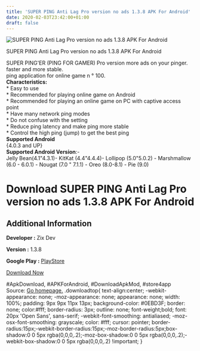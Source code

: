 ```yaml
---
title: 'SUPER PING Anti Lag Pro version no ads 1.3.8 APK For Android'
date: 2020-02-03T23:42:00+01:00
draft: false
---
```


![SUPER PING Anti Lag Pro version no ads 1.3.8 APK For Android](https://i0.wp.com/apkhome.net/wp-content/uploads/2020/02/SUPER-PING-Anti-Lag-Pro-version-no-ads-1.3.8.png "SUPER PING Anti Lag Pro version no ads 1.3.8 APK For Android")

  

SUPER PING Anti Lag Pro version no ads 1.3.8 APK For Android

SUPER PING'ER (PING FOR GAMER) Pro version more ads on your pinger. faster and more stable.  
ping application for online game n ° 100.  
**Characteristics:**  
\* Easy to use  
\* Recommended for playing online game on Android  
\* Recommended for playing an online game on PC with captive access point  
\* Have many network ping modes  
\* Do not confuse with the setting  
\* Reduce ping latency and make ping more stable  
\* Control the high ping (jump) to get the best ping  
**Supported Android**  
{4.0.3 and UP}  
**Supported Android Version**:-  
Jelly Bean(4.1"4.3.1)- KitKat (4.4"4.4.4)- Lollipop (5.0"5.0.2) - Marshmallow (6.0 - 6.0.1) - Nougat (7.0 " 7.1.1) - Oreo (8.0-8.1) - Pie (9.0)

Download SUPER PING Anti Lag Pro version no ads 1.3.8 APK For Android
=====================================================================

Additional Information
----------------------

**Developer :** Zix Dev

**Version :** 1.3.8

**Google Play :** [PlayStore](https://play.google.com/store/apps/details?id=com.zixdev.superpingerantilagpro)

  

[Download Now](https://store4app.co/post/super-ping-anti-lag-pro-version-no-ads-1-3-8-apk-for-android_1580758508)

  
#ApkDownload, #APKForAndroid, #DownloadApkMod, #store4app  
Source: [Go homepage.](https://store4app.co/post/super-ping-anti-lag-pro-version-no-ads-1-3-8-apk-for-android_1580758508) .downloadtop{ text-align:center; -webkit-appearance: none; -moz-appearance: none; appearance: none; width: 100%; padding: 9px 9px 11px 13px; background-color: #0EBD3F; border: none; color:#fff; border-radius: 3px; outline: none; font-weight;bold; font: 20px 'Open Sans', sans-serif; -webkit-font-smoothing: antialiased; -moz-osx-font-smoothing: grayscale; color: #fff; cursor: pointer; border-radius:15px;-webkit-border-radius:15px;-moz-border-radius:5px;box-shadow:0 0 5px rgba(0,0,0,.2);-moz-box-shadow:0 0 5px rgba(0,0,0,.2);-webkit-box-shadow:0 0 5px rgba(0,0,0,.2) !important; }
